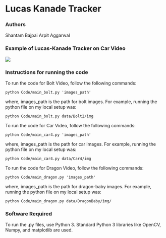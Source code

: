 # Lucas Kanade Tracker


### Authors
Shantam Bajpai
Arpit Aggarwal


### Example of Lucas-Kanade Tracker on Car Video
![](https://j.gifs.com/5Q41kB.gif)


### Instructions for running the code
To run the code for Bolt Video, follow the following commands:

```
python Code/main_bolt.py 'images_path'
```
where, images_path is the path for bolt images. For example, running the python file on my local setup was:

```
python Code/main_bolt.py data/Bolt2/img
```


To run the code for Car Video, follow the following commands:

```
python Code/main_car4.py 'images_path'
```
where, images_path is the path for car images. For example, running the python file on my local setup was:

```
python Code/main_car4.py data/Car4/img
```


To run the code for Dragon Video, follow the following commands:

```
python Code/main_dragon.py 'images_path'
```
where, images_path is the path for dragon-baby images. For example, running the python file on my local setup was:

```
python Code/main_dragon.py data/DragonBaby/img/
```


### Software Required
To run the .py files, use Python 3. Standard Python 3 libraries like OpenCV, Numpy, and matplotlib are used.
